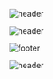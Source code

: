 
![header](https://capsule-render.vercel.app/api?type=Slice&color=auto&height=300&section=header&text=JJong%20render&fontSize=30)

![header](https://capsule-render.vercel.app/api?type=rounded&color=gradient&text=%20asdf%20&height=300&fontSize=100&textBg=true)


![footer](https://capsule-render.vercel.app/api?section=footer)

![header](https://capsule-render.vercel.app/api?type=Slice&color=auto&height=300&section=footer&text=GGit&fontSize=30)
